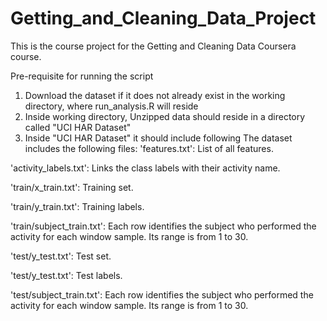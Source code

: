 # Getting_and_Cleaning_Data_Project

This is the course project for the Getting and Cleaning Data Coursera course. 

Pre-requisite for running the script

1. Download the dataset if it does not already exist in the working directory, where run_analysis.R will reside
2. Inside working directory, Unzipped data should reside in a directory called "UCI HAR Dataset"
3. Inside "UCI HAR Dataset" it should include following
The dataset includes the following files:
 'features.txt': List of all features.

 'activity_labels.txt': Links the class labels with their activity name.
 
 'train/x_train.txt': Training set.
 
 'train/y_train.txt': Training labels.
 
 'train/subject_train.txt': Each row identifies the subject who performed the activity for each window sample. Its range is from 1 to 30. 
 
 'test/y_test.txt': Test set.
 
 'test/y_test.txt': Test labels.
 
 'test/subject_train.txt': Each row identifies the subject who performed the activity for each window sample. Its range is from 1 to 30. 
